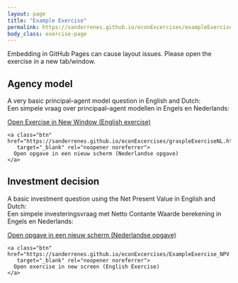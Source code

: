 ```yaml
---
layout: page
title: "Example Exercise"
permalink: https://sanderrenes.github.io/econExcercises/exampleExercise
body_class: exercise-page
---
```


  <p class="note">
    Embedding in GitHub Pages can cause layout issues. Please open the exercise in a new tab/window.
  </p>

  <h2>Agency model</h2>
  <p>A very basic principal–agent model question in English and Dutch:<br>
     Een simpele vraag over principaal–agent modellen in Engels en Nederlands:</p>

  <p>
    <a class="btn" href="https://sanderrenes.github.io/econExcercises/graspleExercise.html"
       target="_blank" rel="noopener noreferrer">
      Open Exercise in New Window (English exercise)
    </a>

    <a class="btn" href="https://sanderrenes.github.io/econExcercises/graspleExerciseNL.html"
       target="_blank" rel="noopener noreferrer">
      Open opgave in een nieuw scherm (Nederlandse opgave)
    </a>
  </p>

  <h2>Investment decision</h2>
  <p>A basic investment question using the Net Present Value in English and Dutch:<br>
     Een simpele investeringsvraag met Netto Contante Waarde berekening in Engels en Nederlands:</p>

  <p>
    <a class="btn" href="https://sanderrenes.github.io/econExcercises/exampleNPV_NL.html"
       target="_blank" rel="noopener noreferrer">
      Open opgave in een nieuw scherm (Nederlandse opgave)
    </a>

    <a class="btn" href="https://sanderrenes.github.io/econExcercises/ExampleExercise_NPV.html"
       target="_blank" rel="noopener noreferrer">
      Open exercise in new screen (English Exercise)
    </a>
  </p>
